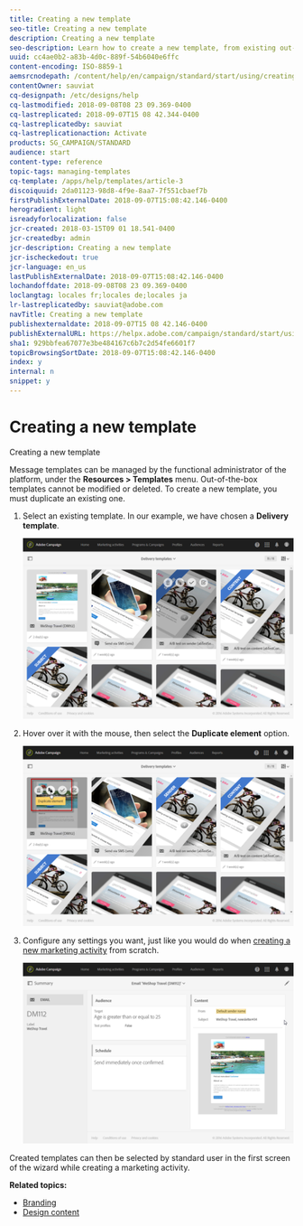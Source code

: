 ```yaml
---
title: Creating a new template
seo-title: Creating a new template
description: Creating a new template
seo-description: Learn how to create a new template, from existing out-of-box activity templates for email, SMS, push notification deliveries, etc.
uuid: cc4ae0b2-a83b-4d0c-889f-54b6040e6ffc
content-encoding: ISO-8859-1
aemsrcnodepath: /content/help/en/campaign/standard/start/using/creating-a-new-template
contentOwner: sauviat
cq-designpath: /etc/designs/help
cq-lastmodified: 2018-09-08T08 23 09.369-0400
cq-lastreplicated: 2018-09-07T15 08 42.344-0400
cq-lastreplicatedby: sauviat
cq-lastreplicationaction: Activate
products: SG_CAMPAIGN/STANDARD
audience: start
content-type: reference
topic-tags: managing-templates
cq-template: /apps/help/templates/article-3
discoiquuid: 2da01123-98d8-4f9e-8aa7-7f551cbaef7b
firstPublishExternalDate: 2018-09-07T15:08:42.146-0400
herogradient: light
isreadyforlocalization: false
jcr-created: 2018-03-15T09 01 18.541-0400
jcr-createdby: admin
jcr-description: Creating a new template
jcr-ischeckedout: true
jcr-language: en_us
lastPublishExternalDate: 2018-09-07T15:08:42.146-0400
lochandoffdate: 2018-09-08T08 23 09.369-0400
loclangtag: locales fr;locales de;locales ja
lr-lastreplicatedby: sauviat@adobe.com
navTitle: Creating a new template
publishexternaldate: 2018-09-07T15 08 42.146-0400
publishExternalURL: https://helpx.adobe.com/campaign/standard/start/using/creating-a-new-template.html
sha1: 929bbfea67077e3be484167c6b7c2d54fe6601f7
topicBrowsingSortDate: 2018-09-07T15:08:42.146-0400
index: y
internal: n
snippet: y
---
```


# Creating a new template

Creating a new template

Message templates can be managed by the functional administrator of the platform, under the **Resources > Templates** menu. Out-of-the-box templates cannot be modified or deleted. To create a new template, you must duplicate an existing one.

1. Select an existing template. In our example, we have chosen a **Delivery template**.

   ![](assets/template_2.png)

1. Hover over it with the mouse, then select the **Duplicate element** option.

   ![](assets/template_3.png)

1. Configure any settings you want, just like you would do when [creating a new marketing activity](../../start/using/marketing-activities.md#creating-a-marketing-activity) from scratch.

   ![](assets/template_4.png)

Created templates can then be selected by standard user in the first screen of the wizard while creating a marketing activity.

**Related topics:**

* [Branding](../../administration/using/branding.md)
* [Design content](../../designing/using/about-email-content-design.md)

